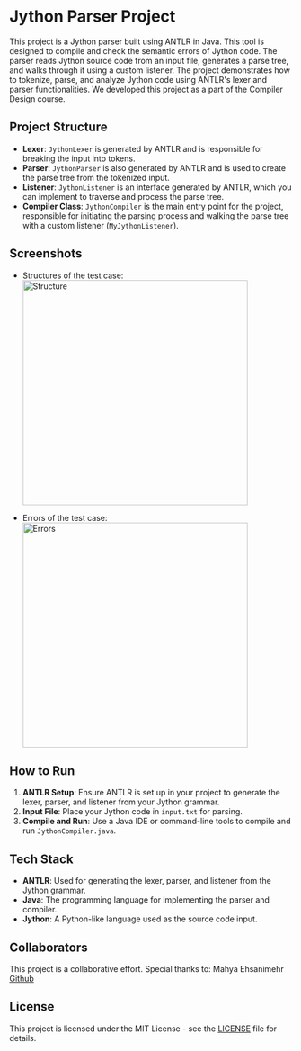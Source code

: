 # Jython Parser Project

This project is a Jython parser built using ANTLR in Java. This tool is  designed to compile and check the semantic errors of Jython code. The parser reads Jython source code from an input file, generates a parse tree, and walks through it using a custom listener. The project demonstrates how to tokenize, parse, and analyze Jython code using ANTLR's lexer and parser functionalities. We developed this project as a part of the Compiler Design course.

## Project Structure
- **Lexer**: `JythonLexer` is generated by ANTLR and is responsible for breaking the input into tokens.
- **Parser**: `JythonParser` is also generated by ANTLR and is used to create the parse tree from the tokenized input.
- **Listener**: `JythonListener` is an interface generated by ANTLR, which you can implement to traverse and process the parse tree.
- **Compiler Class**: `JythonCompiler` is the main entry point for the project, responsible for initiating the parsing process and walking the parse tree with a custom listener (`MyJythonListener`).

## Screenshots
- Structures of the test case:
  <img src="screenshots/structure.png" alt="Structure" width="400"/>

- Errors of the test case:
  <img src="screenshots/errors.png" alt="Errors" width="400"/>


## How to Run
1. **ANTLR Setup**: Ensure ANTLR is set up in your project to generate the lexer, parser, and listener from your Jython grammar.
2. **Input File**: Place your Jython code in `input.txt` for parsing.
3. **Compile and Run**: Use a Java IDE or command-line tools to compile and run `JythonCompiler.java`.

## Tech Stack
- **ANTLR**: Used for generating the lexer, parser, and listener from the Jython grammar.
- **Java**: The programming language for implementing the parser and compiler.
- **Jython**: A Python-like language used as the source code input.

## Collaborators
This project is a collaborative effort. Special thanks to:
Mahya Ehsanimehr [Github](https://github.com/mahya-ehs)

## License
This project is licensed under the MIT License - see the [LICENSE](LICENSE) file for details.
